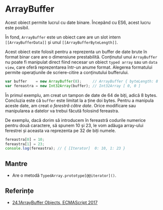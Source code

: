 # ArrayBuffer

Acest obiect permite lucrul cu date binare. Începând cu ES6, acest lucru este posibil.

În fond, `ArrayBuffer` este un obiect care are un slot intern `[[ArrayBufferData]]` și unul `[[ArrayBufferByteLength]]`.

Acest obiect este folosit pentru a reprezenta un buffer de date brute în format binar care are o dimensiune prestabilită. Conținutul unui `ArrayBuffer` nu poate fi manipulat direct fiind necesar un obiect `typed array` sau un `data view`, care oferă reprezentarea într-un anume format. Alegerea formatului permite operațiunile de scriere-citire a conținutului bufferului.

```javascript
var buffer    = new ArrayBuffer(8);     // ArrayBuffer { byteLength: 8 }
var fereastra = new Int32Array(buffer); // Int32Array [ 0, 0 ]
```

În primul exemplu, am creat un tampon de date de 64 de biți, adică 8 bytes. Concluzia este că `buffer` este limitat la a ține doi bytes. Pentru a manipula aceste date, am creat *o ferestră către date*. Orice modificare sau manipularea a datelor va trebui făcută folosind fereastra.

De exemplu, dacă dorim să introducem în fereastră codurile numerice pentru două caractere, să spunem 10 și 23, le vom adăuga array-ului ferestrei și aceasta va reprezenta pe 32 de biți numele.

```javascript
fereastra[0] = 10;
fereastra[1] = 23;
console.log(fereastra); // { [Iterator]  0: 10, 1: 23 }​​​​​
```

## Mantre

- Are o metodă `TypedArray.prototype[@@iterator]()`.

## Referințe

- [24.1ArrayBuffer Objects, ECMAScript 2017](https://www.ecma-international.org/ecma-262/8.0/#sec-arraybuffer-objects)

